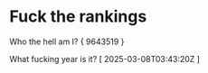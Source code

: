 # Fuck the rankings

Who the hell am I?
{ 9643519 }

What fucking year is it?
[ 2025-03-08T03:43:20Z ]
